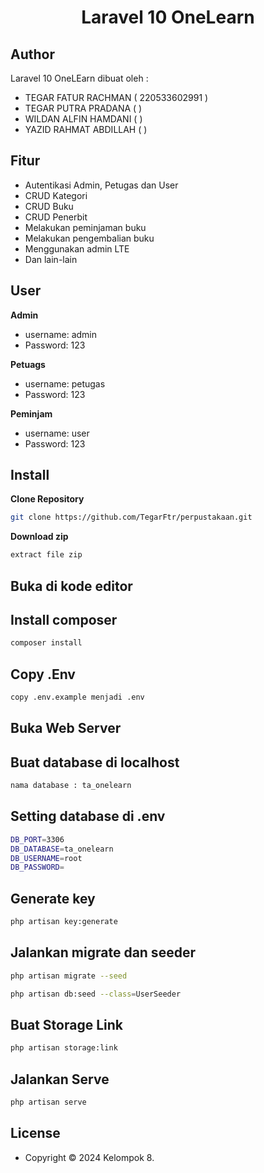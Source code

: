 <h1 align="center">Laravel 10 OneLearn</h1>

## Author

Laravel 10 OneLEarn dibuat oleh :

- TEGAR FATUR RACHMAN      ( 220533602991 )
- TEGAR PUTRA PRADANA      (  )
- WILDAN ALFIN HAMDANI     (  )
- YAZID RAHMAT ABDILLAH    (  )

## Fitur 

- Autentikasi Admin, Petugas dan User
- CRUD Kategori
- CRUD Buku
- CRUD Penerbit
- Melakukan peminjaman buku
- Melakukan pengembalian buku
- Menggunakan admin LTE
- Dan lain-lain

## User

**Admin**

- username: admin
- Password: 123

**Petuags**

- username: petugas
- Password: 123

**Peminjam**

- username: user
- Password: 123

## Install

**Clone Repository**

```bash
git clone https://github.com/TegarFtr/perpustakaan.git
```

**Download zip**

```bash
extract file zip
```

## Buka di kode editor


## Install composer

```bash
composer install
```

## Copy .Env

```bash
copy .env.example menjadi .env
```

## Buka Web Server


## Buat database di localhost 

```bash
nama database : ta_onelearn
```

## Setting database di .env

```bash
DB_PORT=3306
DB_DATABASE=ta_onelearn
DB_USERNAME=root
DB_PASSWORD=
```

## Generate key

```bash
php artisan key:generate
```

## Jalankan migrate dan seeder

```bash
php artisan migrate --seed
```
```bash
php artisan db:seed --class=UserSeeder
```

## Buat Storage Link

```bash
php artisan storage:link
```

## Jalankan Serve

```bash
php artisan serve
```

## License

- Copyright © 2024 Kelompok 8.
